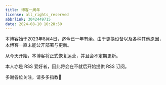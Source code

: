 ```yaml
---
title: 博客一周年
license: all_rights_reserved
abbrlink: 3042449715
date: 2024-08-10 10:28:50
---
```


本博客始于2023年8月4日，迄今已一年有余。由于更换设备以及各种其他原因，本博客一直未能公开部署与更新。

从今天开始，本博客将正式恢复运营，并且会不定期更新。

本人亦是 RSS 爱好者，因此将会在不就后开始提供 RSS 订阅。

多谢各位关注，请多多指教🙏